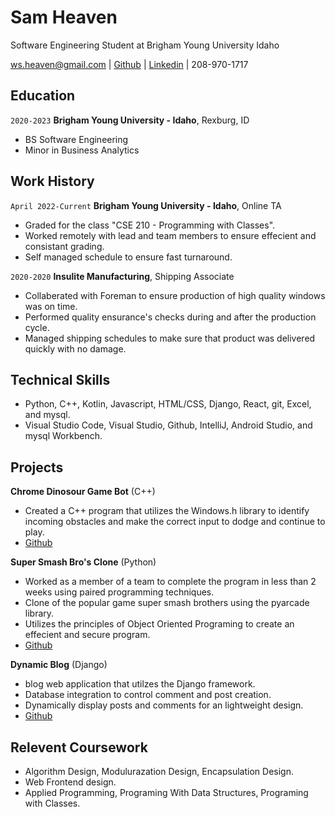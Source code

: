 # Sam Heaven
Software Engineering Student at Brigham Young University Idaho

<div id="webaddress">
<a href="ws.heaven@gmail.com">ws.heaven@gmail.com</a>
| <a href="https://github.com/wsheaven">Github</a> |
<a href="https://www.linkedin.com/in/sam-heaven-8135701b8/">Linkedin</a>
| 208-970-1717
</div>


## Education

`2020-2023`
__Brigham Young University - Idaho__, Rexburg, ID

- BS Software Engineering 
- Minor in Business Analytics

## Work History

`April 2022-Current`
__Brigham Young University - Idaho__, Online TA

-   Graded for the class "CSE 210 - Programming with Classes".
-	Worked remotely with lead and team members to ensure effecient and consistant grading.
-   Self managed schedule to ensure fast turnaround. 

`2020-2020`
__Insulite Manufacturing__, Shipping Associate

-	Collaberated with Foreman to ensure production of high quality windows was on time. 
-	Performed quality ensurance's checks during and after the production cycle. 
-	Managed shipping schedules to make sure that product was delivered quickly with no damage. 

## Technical Skills 
- Python, C++, Kotlin, Javascript, HTML/CSS, Django, React, git, Excel, and mysql. 
- Visual Studio Code, Visual Studio, Github, IntelliJ, Android Studio, and mysql Workbench.  


## Projects 

__Chrome Dinosour Game Bot__ (C++) 
- Created a C++ program that utilizes the Windows.h library to identify incoming obstacles and make the correct input to dodge and continue to play. 
- <a href="https://github.com/wsheaven/DinoRunnerC">Github</a>

__Super Smash Bro's Clone__ (Python)
- Worked as a member of a team to complete the program in less than 2 weeks using paired programming techniques. 
- Clone of the popular game super smash brothers using the pyarcade library. 
- Utilizes the principles of Object Oriented Programing to create an effecient and secure program. 
- <a href="https://github.com/wsheaven/hyper_bash_siblings">Github</a>

__Dynamic Blog__ (Django)
- blog web application that utilzes the Django framework.  
- Database integration to control comment and post creation. 
- Dynamically display posts and comments for an lightweight design.   
- <a href="https://github.com/wsheaven/DjangoBlog">Github</a>

## Relevent Coursework 
- Algorithm Design, Modulurazation Design, Encapsulation Design.
- Web Frontend design. 
 - Applied Programming, Programing With Data Structures, Programing with Classes. 






